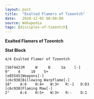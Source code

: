 ```yaml
---
layout: post
title:  "Exalted Flamers of Tzeentch"
date:   2020-12-05 00:00:00
source: Wahapedia
tags: [disciples-of-tzeentch]
---
```


**Exalted Flamers of Tzeentch**

**Stat Block**
```
4/4 Exalted Flamer of Tzeentch
```

```
[56f442]M     W     B     Sa    [-]
9"    4     10    5+    
[e85545]Weapons[-]
[c6c930]Billowing Warpflame[-]
18"    A:6    H:4+   W:3+   R:-1   D:D3  
[c6c930]Flaming Maw[-]
2"     A:4    H:5+   W:3+   R:-    D:1   
```
    